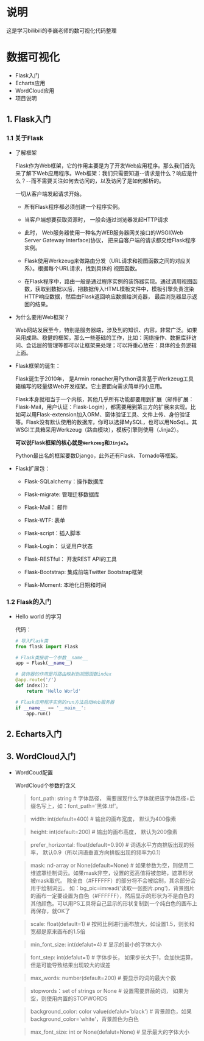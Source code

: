 # 说明
这是学习bilibili的李巍老师的数可视化代码整理

# 数据可视化
* Flask入门
* Echarts应用
* WordCloud应用
* 项目说明

## 1. Flask入门

### 1.1 关于Flask
* 了解框架

  Flask作为Web框架，它的作用主要是为了开发Web应用程序。那么我们首先来了解下Web应用程序。Web框架：我们只需要知道--请求是什么？响应是什么？--而不需要关注如何去访问的，以及访问了是如何解析的。

  一切从客户端发起请求开始。
  
  * 所有Flask程序都必须创建一个程序实例。
  
  * 当客户端想要获取资源时， 一般会通过浏览器发起HTTP请求
  
  * 此时， Web服务器使用一种名为WEB服务器网关接口的WSGI(Web Server Gateway Interface)协议， 把来自客户端的请求都交给Flask程序实例。
  
  * Flask使用Werkzeug来做路由分发（URL请求和视图函数之间的对应关系）。根据每个URL请求，找到具体的 视图函数。

  * 在Flask程序中，路由一般是通过程序实例的装饰器实现。通过调用视图函数，获取到数据以后，把数据传入HTML模板文件中，模板引擎负责渲染HTTP响应数据，然后由Flask返回响应数据给浏览器， 最后浏览器显示返回的结果。

* 为什么要用Web框架？

  Web网站发展至今，特别是服务器端，涉及到的知识、内容，非常广泛。如果采用成熟、稳健的框架，那么一些基础的工作，比如：网络操作、数据库非访问、会话层的管理等都可以让框架来处理；可以将重心放在：具体的业务逻辑上面。


* Flask框架的诞生：

  Flask诞生于2010年， 是Armin ronacher用Python语言基于Werkzeug工具箱编写的轻量级Web开发框架。它主要面向需求简单的小应用。

  Flask本身就相当于一个内核，其他几乎所有功能都要用到扩展（邮件扩展：Flask-Mail，用户认证：Flask-Login），都需要用到第三方的扩展来实现。比如可以用Flask-extension加入ORM、窗体验证工具、文件上传、身份验证等。Flask没有默认使用的数据库，你可以选择MySQL，也可以用NoSqL。其WSGI工具箱采用Werkzeug（路由模块），模板引擎则使用（Jinja2）。

  **可以说Flask框架的核心就是`Werkzeug`和`Jinja2`。**

  Python最出名的框架要数Django，此外还有Flask、Tornado等框架。

* Flask扩展包：

  * Flask-SQLalchemy：操作数据库

  * Flask-migrate: 管理迁移数据库

  * Flask-Mail： 邮件

  * Flask-WTF: 表单

  * Flask-script：插入脚本

  * Flask-Login： 认证用户状态

  * Flask-RESTful： 开发REST API的工具

  * Flask-Bootstrap: 集成前端Twitter Bootstrap框架

  * Flask-Moment: 本地化日期和时间


### 1.2 Flask的入门

* Hello world 的学习

    代码：
    ```Python
    # 导入Flask类
    from flask import Flask

    # Flask类接收一个参数__name__
    app = Flask(__name__)

    # 装饰器的作用是将路由映射到视图函数index
    @app.route('/')
    def index():
        return 'Hello World'

    # Flask应用程序实例的run方法启动Web服务器
    if __name__ == '__main__':
        app.run()
    ```

## 2. Echarts入门


## 3. WordCloud入门

* WordCoud配置

  WordCloud个参数的含义
  > font_path: string   # 字体路径， 需要展现什么字体就把该字体路径+后缀名写上，如：font_path='黑体.ttf'。
  
  > width: int(default=400)  # 输出的画布宽度， 默认为400像素

  > height: int(default=200)  # 输出的画布高度， 默认为200像素

  > prefer_horizontal: float(default=0.90)  # 词语水平方向排版出现的频率， 默认0.9（所以词语垂直方向排版出现的频率为0.1）

  > mask: nd-array or None(default=None)  # 如果参数为空，则使用二维遮罩绘制词云。如果mask非空，设置的宽高值将被忽略，遮罩形状被mask取代。 除全白（#FFFFFF）的部分将不会被绘制，其余部分会用于绘制词云。 如：bg_pic=imread('读取一张图片.png')，背景图片的画布一定要设置为白色（#FFFFFF），然后显示的形状为不是白色的其他颜色。可以用PS工具将自己显示的形状复制到一个纯白色的画布上再保存，就OK了

  > scale: float(default=1)  # 按照比例进行画布放大，如设置1.5，则长和宽都是原来画布的1.5倍

  > min_font_size: int(defalut=4)  # 显示的最小的字体大小

  > font_step: int(defalut=1)  # 字体步长， 如果步长大于1，会加快运算，但是可能导致结果出现较大的误差

  > max_words: number(default=200)  # 要显示的词的最大个数

  > stopwords：set of strings or None  # 设置需要屏蔽的词， 如果为空，则使用内置的STOPWORDS

  > background_color: color value(defalut='black')  # 背景颜色，如果background_color='white'，背景颜色为白色

  > max_font_size: int or None(defalut=None)  # 显示最大的字体大小

  
